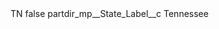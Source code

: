 <?xml version="1.0" encoding="UTF-8"?>
<CustomMetadata xmlns="http://soap.sforce.com/2006/04/metadata" xmlns:xsi="http://www.w3.org/2001/XMLSchema-instance" xmlns:xsd="http://www.w3.org/2001/XMLSchema">
    <label>TN</label>
    <protected>false</protected>
    <values>
        <field>partdir_mp__State_Label__c</field>
        <value xsi:type="xsd:string">Tennessee</value>
    </values>
</CustomMetadata>
